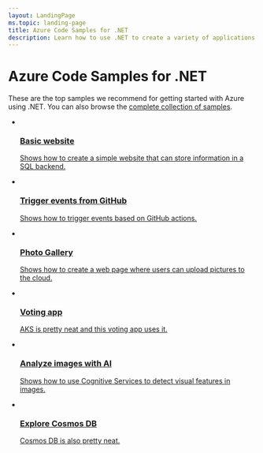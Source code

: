 ```yaml
---
layout: LandingPage
ms.topic: landing-page
title: Azure Code Samples for .NET
description: Learn how to use .NET to create a variety of applications on any platform using C#, Visual Basic, and F#. Browse API reference, sample code, tutorials, and more.
---
```

# Azure Code Samples for .NET

These are the top samples we recommend for getting started with Azure using .NET. You can also browse the [complete collection of samples](https://azure.microsoft.com/en-us/resources/samples/?platform=dotnet&sort=2).

<div class="container">
    <ul class="cardsC">
        <li>
            <div class="cardSize">
                <div class="cardPadding">
                    <div class="card">
                        <div class="cardImageOuter">
                            <div class="cardImage bgdAccent1">
                                <img src="/dotnet/azure/docs-ref-conceptual/media/dotnet-samples/generic-thumbnail.png" alt="" />
                            </div>
                        </div>
                        <div class="cardText">
                            <a href="https://docs.microsoft.com/azure/app-service/app-service-web-tutorial-dotnet-sqldatabase">
                                <h3>Basic website</h3>
                                <p>Shows how to create a simple website that can store information in a SQL backend.</p>
                            </a>
                        </div>
                    </div>
                </div>
            </div>
        </li>
        <li>
            <div class="cardSize">
                <div class="cardPadding">
                    <div class="card">
                        <div class="cardImageOuter">
                            <div class="cardImage bgdAccent1">
                                <img src="/dotnet/azure/docs-ref-conceptual/media/dotnet-samples/generic-thumbnail.png" alt="" />
                            </div>
                        </div>
                        <div class="cardText">
                            <a href="https://docs.microsoft.com/azure/azure-functions/functions-create-github-webhook-triggered-function">
                                <h3>Trigger events from GitHub</h3>
                                <p>Shows how to trigger events based on GitHub actions.</p>
                            </a>
                        </div>
                    </div>
                </div>
            </div>
        </li>
        <li>
            <div class="cardSize">
                <div class="cardPadding">
                    <div class="card">
                        <div class="cardImageOuter">
                            <div class="cardImage bgdAccent1">
                                <img src="/dotnet/azure/docs-ref-conceptual/media/dotnet-samples/generic-thumbnail.png" alt="" />
                            </div>
                        </div>
                        <div class="cardText">
                            <a href="https://azure.microsoft.com/resources/samples/storage-blobs-dotnet-webapp/">
                                <h3>Photo Gallery</h3>
                                <p>Shows how to create a web page where users can upload pictures to the cloud.</p>
                            </a>
                        </div>
                    </div>
                </div>
            </div>
        </li>
        <li>
            <div class="cardSize">
                <div class="cardPadding">
                    <div class="card">
                        <div class="cardImageOuter">
                            <div class="cardImage bgdAccent1">
                                <img src="/dotnet/azure/docs-ref-conceptual/media/dotnet-samples/generic-thumbnail.png" alt="" />
                            </div>
                        </div>
                        <div class="cardText">
                            <a href="https://docs.microsoft.com/en-us/azure/aks/tutorial-kubernetes-prepare-app">
                                <h3>Voting app</h3>
                                <p>AKS is pretty neat and this voting app uses it.</p>
                            </a>
                        </div>
                    </div>
                </div>
            </div>
        </li>
        <li>
            <div class="cardSize">
                <div class="cardPadding">
                    <div class="card">
                        <div class="cardImageOuter">
                            <div class="cardImage bgdAccent1">
                                <img src="/dotnet/azure/docs-ref-conceptual/media/dotnet-samples/generic-thumbnail.png" alt="" />
                            </div>
                        </div>
                        <div class="cardText">
                            <a href="https://docs.microsoft.com/azure/cognitive-services/computer-vision/tutorials/csharptutorial">
                                <h3>Analyze images with AI</h3>
                                <p>Shows how to use Cognitive Services to detect visual features in images.</p>
                            </a>
                        </div>
                    </div>
                </div>
            </div>
        </li>
        <li>
            <div class="cardSize">
                <div class="cardPadding">
                    <div class="card">
                        <div class="cardImageOuter">
                            <div class="cardImage bgdAccent1">
                                <img src="/dotnet/azure/docs-ref-conceptual/media/dotnet-samples/generic-thumbnail.png" alt="" />
                            </div>
                        </div>
                        <div class="cardText">
                            <a href="https://github.com/JeremyLikness/explore-cosmos-db">
                                <h3>Explore Cosmos DB</h3>
                                <p>Cosmos DB is also pretty neat.</p>
                            </a>
                        </div>
                    </div>
                </div>
            </div>
        </li>             
    </ul>
</div>